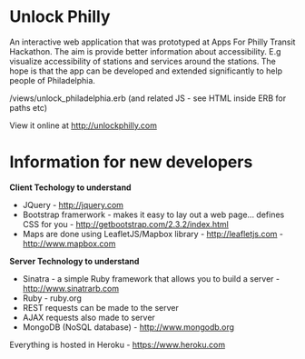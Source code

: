 Unlock Philly
====

An interactive web application that was prototyped at Apps For Philly Transit Hackathon.  The aim is provide better information about accessibility. E.g visualize accessibility of stations and services around the stations. The hope is that the app can be developed and extended significantly to help people of Philadelphia.

/views/unlock_philadelphia.erb (and related JS - see HTML inside ERB for paths etc)

View it online at http://unlockphilly.com

Information for new developers
====

**Client Techology to understand**
* JQuery - http://jquery.com
* Bootstrap framerwork - makes it easy to lay out a web page... defines CSS for you - http://getbootstrap.com/2.3.2/index.html
* Maps are done using LeafletJS/Mapbox library - http://leafletjs.com - http://www.mapbox.com

**Server Technology to understand**
* Sinatra - a simple Ruby framework that allows you to build a server - http://www.sinatrarb.com
* Ruby - ruby.org
* REST requests can be made to the server 
* AJAX requests also made to server
* MongoDB (NoSQL database) - http://www.mongodb.org

Everything is hosted in Heroku - https://www.heroku.com

